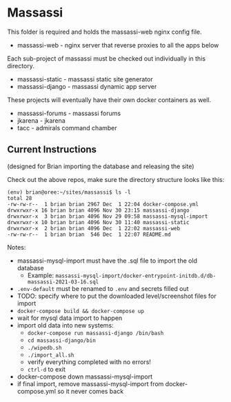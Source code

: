 # Massassi

This folder is required and holds the massassi-web nginx config file.

* massassi-web - nginx server that reverse proxies to all the apps below

Each sub-project of massassi must be checked out individually in this 
directory.

* massassi-static - massassi static site generator
* massassi-django - massassi dynamic app server

These projects will eventually have their own docker containers as well.

* massassi-forums - massassi forums
* jkarena - jkarena
* tacc - admirals command chamber

## Current Instructions

(designed for Brian importing the database and releasing
the site)

Check out the above repos, make sure the directory structure looks like this:

```
(env) brian@oree:~/sites/massassi$ ls -l
total 28
-rw-rw-r--  1 brian brian 2967 Dec  1 22:04 docker-compose.yml
drwxrwxr-x 16 brian brian 4096 Nov 30 23:15 massassi-django
drwxrwxr-x  3 brian brian 4096 Nov 29 09:58 massassi-mysql-import
drwxrwxr-x 10 brian brian 4096 Nov 30 11:40 massassi-static
drwxrwxr-x  2 brian brian 4096 Dec  1 22:02 massassi-web
-rw-rw-r--  1 brian brian  546 Dec  1 22:07 README.md
```

Notes:

* massassi-mysql-import must have the .sql file to import the old database
  * Example: `massassi-mysql-import/docker-entrypoint-initdb.d/db-massassi-2021-03-16.sql`
* `.env-default` must be renamed to `.env` and secrets filled out
* TODO: specify where to put the downloaded level/screenshot files for import
* `docker-compose build && docker-compose up`
* wait for mysql data import to happen
* import old data into new systems:
  * `docker-compose run massassi-django /bin/bash`
  * `cd massassi-django/bin`
  * `./wipedb.sh`
  * `./import_all.sh`
  * verify everything completed with no errors!
  * `ctrl-d` to exit
* docker-compose down massassi-mysql-import
* if final import, remove massassi-mysql-import from docker-compose.yml so it
  never comes back

